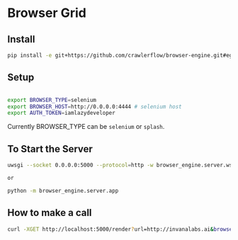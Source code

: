 # Browser Grid


## Install

```bash
pip install -e git+https://github.com/crawlerflow/browser-engine.git#egg=browser_engine
```


## Setup

```bash

export BROWSER_TYPE=selenium
export BROWSER_HOST=http://0.0.0.0:4444 # selenium host
export AUTH_TOKEN=iamlazydeveloper

```
Currently BROWSER_TYPE can be `selenium` or `splash`. 

## To Start the Server 

```bash
uwsgi --socket 0.0.0.0:5000 --protocol=http -w browser_engine.server.wsgi:application

or 

python -m browser_engine.server.app
```




## How to make a call

```bash
curl -XGET http://localhost:5000/render?url=http://invanalabs.ai&browser_type=selenium&token=iamlazydeveloper
```

